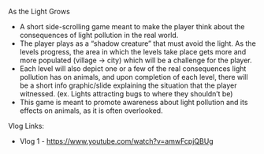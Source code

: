 As the Light Grows
- A short side-scrolling game meant to make the player think about the consequences of light pollution in the real world. 
- The player plays as a “shadow creature” that must avoid the light. As the levels progress, the area in which the levels take place gets more and more populated (village -> city) which will be a challenge for the player. 
- Each level will also depict one or a few of the real consequences light pollution has on animals, and upon completion of each level, there will be a short info graphic/slide explaining the situation that the player witnessed. (ex. Lights attracting bugs to where they shouldn’t be)
- This game is meant to promote awareness about light pollution and its effects on animals, as it is often overlooked.

Vlog Links:
- Vlog 1 - https://www.youtube.com/watch?v=amwFcpjQBUg
